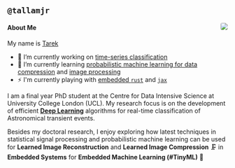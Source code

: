 ## `@tallamjr`
<a href="#">
  <!-- Change the `github-readme-stats.anuraghazra1.vercel.app` to `github-readme-stats.vercel.app`  -->
  <img align="right"
  style="border-radius: 20%;"
  src="https://pbs.twimg.com/profile_images/1188401554237411329/2xKHctt5_400x400.jpg" />
</a>

#### About Me

My name is [Tarek](https://www.tarekallamjr.com)

- 🔭 I’m currently working on [time-series classification](https://arxiv.org/pdf/2105.06178)
- 🌱 I’m currently learning [probabilistic machine learning for data compression](https://robamler.github.io/teaching/compress21/) and [image processing](https://www.youtube.com/playlist?list=PL3ZrjaBngMS0mTSoMsy7P6rTFSgsmsMw3)
- ⚡ I'm currently playing with [embedded `rust`](https://knurling.ferrous-systems.com/sessions/) and [`jax`](https://github.com/google/jax)

I am a final year PhD student at the Centre for Data Intensive Science at University College London
(UCL). My research focus is on the development of efficient [**Deep
Learning**](https://en.wikipedia.org/wiki/Deep_learning) algorithms for real-time classification of
Astronomical transient events.

Besides my doctoral research, I enjoy exploring how latest techniques in statistical signal
processing and probabilistic machine learning can be used for **Learned Image Reconstruction** and
**Learned Image Compression** 🗜️ in <br> **Embedded Systems** for **Embedded Machine Learning
(#TinyML)** 📱

<!-- <a href=""> -->
<!--   <img align="middle" src="https://imgs.xkcd.com/comics/machine_learning.png" /> -->
<!-- </a> -->

<!--
**tallamjr/tallamjr** is a ✨ _special_ ✨ repository because its `README.md` (this file) appears on your GitHub profile.
[![GitHub Stats](https://github-readme-stats.vercel.app/api?username=tallamjr&theme=nord)](https://github.com/anuraghazra/github-readme-stats)

![](https://imgs.xkcd.com/comics/machine_learning.png)
![](http://www.tarekallamjr.com/blog/img/about/profile-pic-smile-square-crop.jpg)

<a href="http://www.tarekallamjr.com/blog/img/about/profile-pic-smile-square-crop.jpg">
</a>
Here are some ideas to get you started:

- 👯 I’m looking to collaborate on ...
- 🤔 I’m looking for help with ...
- 💬 Ask me about ...
- 📫 How to reach me: ...
- 😄 Pronouns: ...

<a href="https://codesandbox.io/u/anuraghazra">
  <img align="left" alt="Anurag Hazra | CodeSandbox" width="20px" src="https://raw.githubusercontent.com/anuraghazra/anuraghazra/master/assets/codesandbox.svg" />
</a>
<a href="https://twitter.com/anuraghazru">
  <img align="left" alt="Anurag Hazra | Twitter" width="21px" src="https://raw.githubusercontent.com/anuraghazra/anuraghazra/master/assets/twitter.svg" />
</a>
<a href="https://discord.gg/VK4k3Br">
  <img align="left" alt="Anurag's Discord" width="21px" src="https://raw.githubusercontent.com/anuraghazra/anuraghazra/master/assets/discord-round.svg" />
</a>

[![Most Used Languages](https://github-readme-stats.vercel.app/api/top-langs/?username=tallamjr&layout=compact&theme=nord)](https://github.com/anuraghazra/github-readme-stats)
![](https://imgs.xkcd.com/comics/astrophysics.png)
-->
<!-- [![HitCount](http://hits.dwyl.com/tallamjr/tallamjr.svg)](http://hits.dwyl.com/tallamjr/tallamjr) -->
